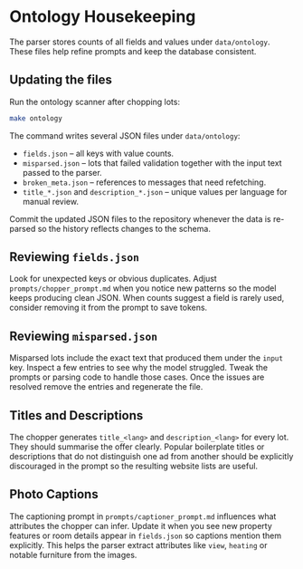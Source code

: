 # Ontology Housekeeping

The parser stores counts of all fields and values under `data/ontology`.
These files help refine prompts and keep the database consistent.

## Updating the files

Run the ontology scanner after chopping lots:

```bash
make ontology
```

The command writes several JSON files under `data/ontology`:

- `fields.json` – all keys with value counts.
- `misparsed.json` – lots that failed validation together with the input
  text passed to the parser.
- `broken_meta.json` – references to messages that need refetching.
- `title_*.json` and `description_*.json` – unique values per language for
  manual review.

Commit the updated JSON files to the repository whenever the data is
re-parsed so the history reflects changes to the schema.

## Reviewing `fields.json`

Look for unexpected keys or obvious duplicates. Adjust
`prompts/chopper_prompt.md` when you notice new patterns so the model keeps
producing clean JSON. When counts suggest a field is rarely used, consider
removing it from the prompt to save tokens.

## Reviewing `misparsed.json`

Misparsed lots include the exact text that produced them under the `input`
key. Inspect a few entries to see why the model struggled. Tweak the prompts
or parsing code to handle those cases. Once the issues are resolved remove
the entries and regenerate the file.

## Titles and Descriptions

The chopper generates `title_<lang>` and `description_<lang>` for every lot.
They should summarise the offer clearly. Popular boilerplate titles or
descriptions that do not distinguish one ad from another should be
explicitly discouraged in the prompt so the resulting website lists are
useful.

## Photo Captions

The captioning prompt in `prompts/captioner_prompt.md` influences what
attributes the chopper can infer. Update it when you see new property
features or room details appear in `fields.json` so captions mention them
explicitly. This helps the parser extract attributes like `view`, `heating`
or notable furniture from the images.
